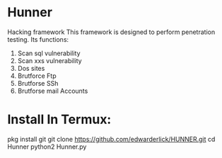 # Hunner
Hacking framework
This framework is designed to perform penetration testing.
Its functions:
1) Scan sql vulnerability
2) Scan xxs vulnerability
3) Dos sites
4) Brutforce Ftp
5) Brutforse SSh
6) Brutforse mail Accounts
# Install In Termux:

pkg install git
git clone https://github.com/edwarderlick/HUNNER.git
cd Hunner
python2 Hunner.py
